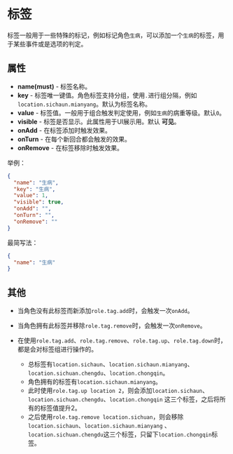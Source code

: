 # 标签

标签一般用于一些特殊的标记，例如标记角色`生病`，可以添加一个`生病`的标签，用于某些事件或是选项的判定。

## 属性

- __name(must)__ - 标签名称。
- __key__ - 标签唯一键值。角色标签支持分组，使用`.`进行组分隔，例如`location.sichaun.mianyang`。默认为标签名称。
- __value__ - 标签值。一般用于组合触发判定使用，例如`生病`的病重等级。默认`0`。
- __visible__ - 标签是否显示。此属性用于UI展示用。默认 __可见__。
- __onAdd__ - 在标签添加时触发效果。
- __onTurn__ - 在每个新回合都会触发的效果。
- __onRemove__ - 在标签移除时触发效果。

举例：

```json
{
  "name": "生病",
  "key": "生病",
  "value": 1,
  "visible": true,
  "onAdd": "",
  "onTurn": "",
  "onRemove": ""
}
```

最简写法：

```json
{
  "name": "生病"
}
```

## 其他

- 当角色没有此标签而新添加`role.tag.add`时，会触发一次`onAdd`。
- 当角色拥有此标签并移除`role.tag.remove`时，会触发一次`onRemove`。
- 在使用`role.tag.add`、`role.tag.remove`、`role.tag.up`、`role.tag.down`时，都是会对标签组进行操作的。

    - 总标签有`location.sichaun`、`location.sichaun.mianyang`、`location.sichuan.chengdu`、`location.chongqin`。
    - 角色拥有的标签有`location.sichaun.mianyang`。
    - 此时使用`role.tag.up location 2`，则会添加`location.sichaun`、`location.sichuan.chengdu`、`location.chongqin`
      这三个标签，之后将所有的标签值提升2。
    - 之后使用`role.tag.remove location.sichuan`，则会移除`location.sichaun`、`location.sichaun.mianyang`
      、`location.sichuan.chengdu`这三个标签，只留下`location.chongqin`标签。

